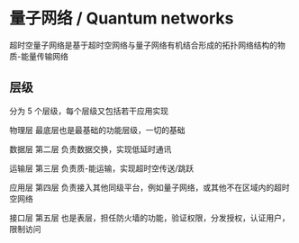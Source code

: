 # 量子网络 / Quantum networks

超时空量子网络是基于超时空网络与量子网络有机结合形成的拓扑网络结构的物质-能量传输网络

## 层级

分为 5 个层级，每个层级又包括若干应用实现

物理层 最底层也是最基础的功能层级，一切的基础

数据层 第二层 负责数据交换，实现低延时通讯

运输层 第三层 负责质-能运输，实现超时空传送/跳跃

应用层 第四层 负责接入其他同级平台，例如量子网络，或其他不在区域内的超时空网络

接口层 第五层 也是表层，担任防火墙的功能，验证权限，分发授权，认证用户，限制访问
